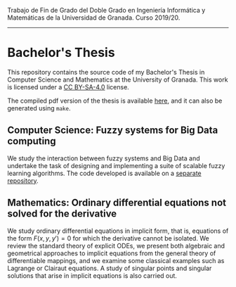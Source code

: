 Trabajo de Fin de Grado del Doble Grado en Ingeniería Informática y Matemáticas de la Universidad de Granada. Curso 2019/20.

----

# Bachelor's Thesis

This repository contains the source code of my Bachelor's Thesis in Computer Science and Mathematics at the University of Granada. This work is licensed under a [CC BY-SA-4.0](http://creativecommons.org/licenses/by-sa/4.0/) license.

The compiled pdf version of the thesis is available [here](https://github.com/antcc/tfg/raw/master/tfg.pdf), and it can also be generated using `make`. 

## Computer Science: Fuzzy systems for Big Data computing

We study the interaction between fuzzy systems and Big Data and undertake the task of designing and implementing a suite of scalable fuzzy learning algorithms. The code developed is available on a [separate repository](https://github.com/antcc/fuzzyspark).

## Mathematics: Ordinary differential equations not solved for the derivative

We study ordinary differential equations in implicit form, that is, equations of the form $F(x,y,y')=0$ for which the derivative cannot be isolated. We review the standard theory of explicit ODEs, we present both algebraic and geometrical approaches to implicit equations from the general theory of differentiable mappings, and we examine some classical examples such as Lagrange or Clairaut equations. A study of singular points and singular solutions that arise in implicit equations is also carried out.
